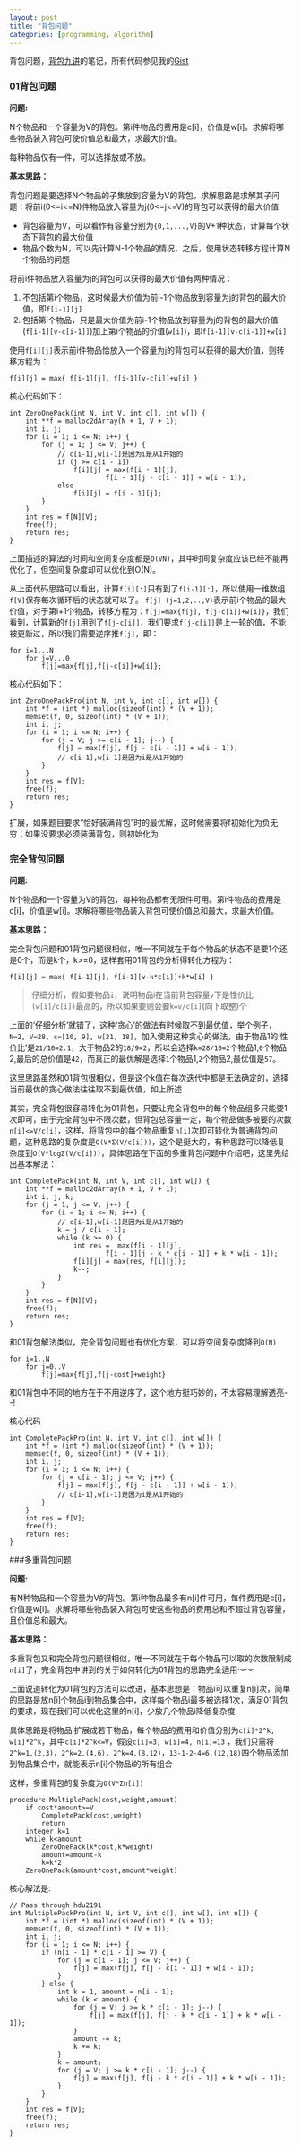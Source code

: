 ```yaml
---
layout: post
title: "背包问题"
categories: [programming, algorithm]
---
```


背包问题，[背包九讲](http://cuitianyi.com/Pack/P01.html)的笔记，所有代码参见我的[Gist](https://gist.github.com/wfwei/6342360)

### 01背包问题

**问题:**

N个物品和一个容量为V的背包。第i件物品的费用是c[i]，价值是w[i]。求解将哪些物品装入背包可使价值总和最大，求最大价值。

每种物品仅有一件，可以选择放或不放。

**基本思路：**

背包问题是要选择N个物品的子集放到容量为V的背包，求解思路是求解其子问题：将前i(0<=i<=N)件物品放入容量为j(0<=j<=V)的背包可以获得的最大价值

* 背包容量为V，可以看作有容量分别为`{0,1,...,V}`的V+1种状态，计算每个状态下背包的最大价值
* 物品个数为N，可以先计算N-1个物品的情况，之后，使用状态转移方程计算N个物品的问题

将前i件物品放入容量为j的背包可以获得的最大价值有两种情况：

1. 不包括第i个物品，这时候最大价值为前i-1个物品放到容量为j的背包的最大价值，即`f[i-1][j]`
2. 包括第i个物品，只是最大价值为前i-1个物品放到容量为j的背包的最大价值(`f[i-1][v-c[i-1]]`)加上第i个物品的价值(`w[i]`)，即`f[i-1][v-c[i-1]]+w[i]`

使用`f[i][j]`表示前i件物品恰放入一个容量为j的背包可以获得的最大价值，则转移方程为： 

` f[i][j] = max{ f[i-1][j], f[i-1][v-c[i]]+w[i] } `

核心代码如下：

    int ZeroOnePack(int N, int V, int c[], int w[]) {
		int **f = malloc2dArray(N + 1, V + 1);
		int i, j;
		for (i = 1; i <= N; i++) {
			for (j = 1; j <= V; j++) {
				// c[i-1],w[i-1]是因为i是从1开始的
				if (j >= c[i - 1])
					f[i][j] = max(f[i - 1][j],
							f[i - 1][j - c[i - 1]] + w[i - 1]);
				else
					f[i][j] = f[i - 1][j];
			}
		}
		int res = f[N][V];
		free(f);
		return res;
	}

上面描述的算法的时间和空间复杂度都是`O(VN)`，其中时间复杂度应该已经不能再优化了，但空间复杂度却可以优化到O(N)。

从上面代码思路可以看出，计算`f[i][:]`只有到了`f[i-1][:]`，所以使用一维数组`f[V]`保存每次循环后的状态就可以了。
`f[j] (j=1,2,..,V)`表示前i个物品的最大价值，对于第i+1个物品，转移方程为：`f[j]=max{f[j], f[j-c[i]]+w[i]}`，我们看到，计算新的`f[j]`用到了`f[j-c[i]]`，我们要求`f[j-c[i]]`是上一轮的值，不能被更新过，所以我们需要逆序推`f[j]`，即：

    for i=1...N
        for j=V...0
            f[j]=max{f[j],f[j-c[i]]+w[i]};

核心代码如下：

    int ZeroOnePackPro(int N, int V, int c[], int w[]) {
		int *f = (int *) malloc(sizeof(int) * (V + 1));
		memset(f, 0, sizeof(int) * (V + 1));
		int i, j;
		for (i = 1; i <= N; i++) {
			for (j = V; j >= c[i - 1]; j--) {
				f[j] = max(f[j], f[j - c[i - 1]] + w[i - 1]);
				// c[i-1],w[i-1]是因为i是从1开始的
			}
		}
		int res = f[V];
		free(f);
		return res;
	}

扩展，如果题目要求“恰好装满背包”时的最优解，这时候需要将f初始化为负无穷；如果没要求必须装满背包，则初始化为

### 完全背包问题

**问题:**

N个物品和一个容量为V的背包，每种物品都有无限件可用。第i件物品的费用是c[i]，价值是w[i]。求解将哪些物品装入背包可使价值总和最大，求最大价值。

**基本思路：**

完全背包问题和01背包问题很相似，唯一不同就在于每个物品的状态不是要1个还是0个，而是k个，k>=0，这样套用01背包的分析得转化方程为：

` f[i][j] = max{ f[i-1][j], f[i-1][v-k*c[i]]+k*w[i] } `

>仔细分析，假如要物品`i`，说明物品i在当前背包容量`v`下是性价比`(w[i]/c[i])`最高的，所以如果要则会要`k=v/c[i]`(向下取整)个

上面的‘仔细分析’就错了，这种‘贪心’的做法有时候取不到最优值，举个例子，`N=2, V=28, c=[10, 9], w[21, 18]`，加入使用这种贪心的做法，由于物品1的‘性价比’是`21/10=2.1`，大于物品2的`18/9=2`，所以会选择`k=28/10=2`个物品1,`0`个物品2,最后的总价值是`42`，而真正的最优解是选择`1`个物品1,`2`个物品2,最优值是`57`。

这里思路虽然和01背包很相似，但是这个k值在每次迭代中都是无法确定的，选择当前最优的贪心做法往往取不到最优值，如上所述

其实，完全背包很容易转化为01背包，只要让完全背包中的每个物品组多只能要1次即可，由于完全背包中不限次数，但背包总容量一定，每个物品做多被要的次数`n[i]<=V/c[i]`，这样，将背包中的每个物品重复`n[i]`次即可转化为普通背包问题，这种思路的复杂度是`O(V*Σ(V/c[i]))`，这个是挺大的，有种思路可以降低复杂度到`O(V*logΣ(V/c[i]))`，具体思路在下面的多重背包问题中介绍吧，这里先给出基本解法：

    int CompletePack(int N, int V, int c[], int w[]) {
		int **f = malloc2dArray(N + 1, V + 1);
		int i, j, k;
		for (j = 1; j <= V; j++) {
			for (i = 1; i <= N; i++) {
				// c[i-1],w[i-1]是因为i是从1开始的
				k = j / c[i - 1];
				while (k >= 0) {
					int res =  max(f[i - 1][j],
							f[i - 1][j - k * c[i - 1]] + k * w[i - 1]);
					f[i][j] = max(res, f[i][j]);
					k--;
				}
			}
		}
		int res = f[N][V];
		free(f);
		return res;
	}

和01背包解法类似，完全背包问题也有优化方案，可以将空间复杂度降到`O(N)`

    for i=1..N
        for j=0..V
            f[j]=max{f[j],f[j-cost]+weight}

和01背包中不同的地方在于不用逆序了，这个地方挺巧妙的，不太容易理解透亮--!

核心代码

    int CompletePackPro(int N, int V, int c[], int w[]) {
		int *f = (int *) malloc(sizeof(int) * (V + 1));
		memset(f, 0, sizeof(int) * (V + 1));
		int i, j;
		for (i = 1; i <= N; i++) {
			for (j = c[i - 1]; j <= V; j++) {
				f[j] = max(f[j], f[j - c[i - 1]] + w[i - 1]);
				// c[i-1],w[i-1]是因为i是从1开始的
			}
		}
		int res = f[V];
		free(f);
		return res;
	}

###多重背包问题

**问题:**

有N种物品和一个容量为V的背包。第i种物品最多有n[i]件可用，每件费用是c[i]，价值是w[i]。求解将哪些物品装入背包可使这些物品的费用总和不超过背包容量，且价值总和最大。

**基本思路：**

多重背包又和完全背包问题很相似，唯一不同就在于每个物品可以取的次数限制成`n[i]`了，完全背包中讲到的关于如何转化为01背包的思路完全适用～～

上面说道转化为01背包的方法可以改进，基本思想是：物品i可以重复n[i]次，简单的思路是放n[i]个物品i到物品集合中，这样每个物品i最多被选择1次，满足01背包的要求，现在我们可以优化这里的n[i]，少放几个物品i降低复杂度

具体思路是将物品i扩展成若干物品，每个物品的费用和价值分别为`c[i]*2^k, w[i]*2^k`，其中`c[i]*2^k<=V`，假设`c[i]=3, w[i]=4, n[i]=13` ，我们只需将`2^k=1,(2,3)`，`2^k=2,(4,6)`，`2^k=4,(8,12)`，`13-1-2-4=6,(12,18)`四个物品添加到物品集合中，就能表示n[i]个物品i的所有组合

这样，多重背包的复杂度为`O(V*Σn[i])`

    procedure MultiplePack(cost,weight,amount)
        if cost*amount>=V
            CompletePack(cost,weight)
            return
        integer k=1
        while k<amount
            ZeroOnePack(k*cost,k*weight)
            amount=amount-k
            k=k*2
        ZeroOnePack(amount*cost,amount*weight)

核心解法是:

    // Pass through hdu2191
	int MultiplePackPro(int N, int V, int c[], int w[], int n[]) {
		int *f = (int *) malloc(sizeof(int) * (V + 1));
		memset(f, 0, sizeof(int) * (V + 1));
		int i, j;
		for (i = 1; i <= N; i++) {
			if (n[i - 1] * c[i - 1] >= V) {
				for (j = c[i - 1]; j <= V; j++) {
					f[j] = max(f[j], f[j - c[i - 1]] + w[i - 1]);
				}
			} else {
				int k = 1, amount = n[i - 1];
				while (k < amount) {
					for (j = V; j >= k * c[i - 1]; j--) {
						f[j] = max(f[j], f[j - k * c[i - 1]] + k * w[i - 1]);
					}
					amount -= k;
					k += k;
				}
				k = amount;
				for (j = V; j >= k * c[i - 1]; j--) {
					f[j] = max(f[j], f[j - k * c[i - 1]] + k * w[i - 1]);
				}
			}
		}
		int res = f[V];
		free(f);
		return res;
	}
